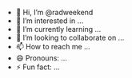 - 👋 Hi, I’m @radweekend
- 👀 I’m interested in ...
- 🌱 I’m currently learning ...
- 💞️ I’m looking to collaborate on ...
- 📫 How to reach me ...
- 😄 Pronouns: ...
- ⚡ Fun fact: ...

<!---
radweekend/radweekend is a ✨ special ✨ repository because its `README.md` (this file) appears on your GitHub profile.
You can click the Preview link to take a look at your changes.
--->
